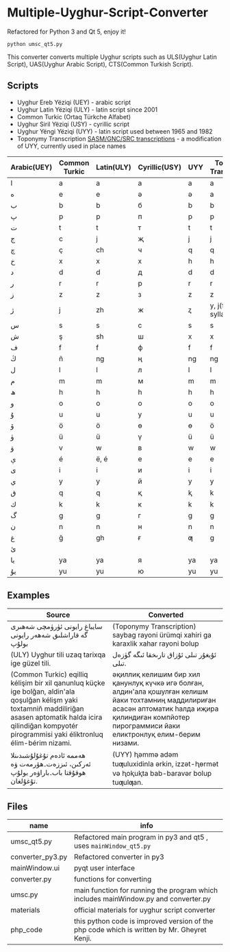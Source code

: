 # Multiple-Uyghur-Script-Converter

Refactored for Python 3 and Qt 5, enjoy it!

`python umsc_qt5.py`

This converter converts multiple Uyghur scripts such as ULS(Uyghur Latin Script), UAS(Uyghur Arabic Script), CTS(Common Turkish Script).

## Scripts

- Uyghur Ereb Yëziqi (UEY) - arabic script
- Uyghur Latin Yëziqi (ULY) - latin script since 2001
- Common Turkic (Ortaq Türkche Alfabet)
- Uyghur Siril Yëziqi (USY) - cyrillic script
- Uyghur Yëngi Yëziqi (UYY) - latin script used between 1965 and 1982
- Toponymy Transcription [SASM/GNC/SRC transcriptions](https://en.wikipedia.org/wiki/SASM/GNC_romanization) - a modification of UYY, currently used in place names

| Arabic(UEY) | Common Turkic | Latin(ULY) | Cyrillic(USY) | UYY | Toponymy Transcription  |
| ----------- | ------------- | ---------- | ------------- | --- | ----------------------- |
| ا           | a             | a          | а             | a   | a                       |
| ە           | e             | e          | ә             | ə   | a                       |
| ب           | b             | b          | б             | b   | b                       |
| پ           | p             | p          | п             | p   | p                       |
| ت           | t             | t          | т             | t   | t                       |
| ج           | c             | j          | җ             | j   | j                       |
| چ           | ç             | ch         | ч             | q   | q                       |
| خ           | x             | x          | х             | h   | h                       |
| د           | d             | d          | д             | d   | d                       |
| ر           | r             | r          | р             | r   | r                       |
| ز           | z             | z          | з             | z   | z                       |
| ژ           | j             | zh         | ж             | ⱬ   | y, j(final of syllable) |
| س           | s             | s          | с             | s   | s                       |
| ش           | ş             | sh         | ш             | x   | x                       |
| ف           | f             | f          | ф             | f   | f                       |
| ڭ           | ñ             | ng         | ң             | ng  | ng                      |
| ل           | l             | l          | л             | l   | l                       |
| م           | m             | m          | м             | m   | m                       |
| ھ           | h             | h          | һ             | h   | h                       |
| و           | o             | o          | о             | o   | o                       |
| ۇ           | u             | u          | у             | u   | u                       |
| ۆ           | ö             | ö          | ө             | ɵ   | ö                       |
| ۈ           | ü             | ü          | ү             | ü   | ü                       |
| ۋ           | v             | w          | в             | w   | w                       |
| ې           | é             | ë, é       | е             | e   | e                       |
| ى           | i             | i          | и             | i   | i                       |
| ي           | y             | y          | й             | y   | y                       |
| ق           | q             | q          | қ             | ⱪ   | k                       |
| ك           | k             | k          | к             | k   | k                       |
| گ           | g             | g          | г             | g   | g                       |
| ن           | n             | n          | н             | n   | n                       |
| غ           | ğ             | gh         | ғ             | ƣ   | g                       |
| ئ           |               |            |               |     |                         |
| يا          | ya            | ya         | я             | ya  | ya                      |
| يۇ          | yu            | yu         | ю             | yu  | yu                      |

## Examples

| Source                                                                                                                                                                                                                      | Converted                                                                                                                                                                                                   |
| --------------------------------------------------------------------------------------------------------------------------------------------------------------------------------------------------------------------------- | ----------------------------------------------------------------------------------------------------------------------------------------------------------------------------------------------------------- |
| سايباغ رايونى ئۈرۈمچى شەھىرى گە قاراشلىق شەھەر رايونى بولۇپ                                                                                                                                                                 | (Toponymy Transcription) saybag rayoni ürümqi xahiri ga karaxlik xahar rayoni bolup                                                                                                                         |
| (ULY) Uyghur tili uzaq tarixqa ige güzel tili.                                                                                                                                                                              | ئۇيغۇر تىلى ئۇزاق تارىخقا ئىگە گۈزەل تىلى.                                                                                                                                                                  |
| (Common Turkic) eqilliq kélişim bir xil qanunluq küçke ige bolğan, aldin'ala qoşulğan kélişm yaki toxtamniñ maddiliriğan asasen aptomatik halda icira qilindiğan kompyotér pirogrammisi yaki éliktronluq élim-bérim nizami. | әқиллиқ келишим бир хил қанунлуқ күчкә игә болған, алдин'ала қошулған келишм йаки тохтамниң маддилириған асасән аптоматик һалда иҗира қилиндиған компйотер пирограммиси йаки еликтронлуқ елим-берим низами. |
| ھەممە ئادەم تۇغۇلۇشىدىنلا ئەركىن، ئىززەت۔ھۆرمەت ۋە ھوقۇقتا باب۔باراۋەر بولۇپ تۇغۇلغان.                                                                                                                                      | (UYY) ⱨəmmə adəm tuƣuluxidinla ərkin, izzət-ⱨɵrmət və ⱨoⱪuⱪta bab-baravər bolup tuƣulƣan.                                                                                                                   |

## Files

| name             | info                                                                                        |
| ---------------- | ------------------------------------------------------------------------------------------- |
| umsc_qt5.py      | Refactored main program in py3 and qt5 , uses `mainWindow_qt5.py`                           |
| converter_py3.py | Refactored converter in py3                                                                 |
| mainWindow.ui    | pyqt user interface                                                                         |
| converter.py     | functions for converting                                                                    |
| umsc.py          | main function for running the program which includes mainWindow.py and converter.py         |
| materials        | official materials for uyghur script converter                                              |
| php_code         | this python code is improved version of the php code which is written by Mr. Gheyret Kenji. |
